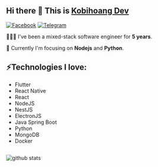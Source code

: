 ## Hi there 👋 This is [Kobihoang Dev](https://www.facebook.com/kobihoang)
[![Facebook](https://img.shields.io/badge/-Kobihoang-ff0000?style=flat-square&logo=Facebook&link=https://www.facebook.com/kobihoang)](https://www.facebook.com/kobihoang)
[![Telegram](https://img.shields.io/badge/Telegram-2CA5E0?style=flat-squeare&logo=telegram&logoColor=white&link=https://t.me/kobihoang)](https://t.me/kobihoang)


👨🏻‍💻 I've been a mixed-stack software engineer for **5 years**. 

🔭 Currently I'm focusing on **Nodejs** and **Python**. 

## ⚡Technologies I love:
- Flutter
- React Native
- React
- NodeJS
- NestJS
- ElectronJS
- Java Spring Boot
- Python
- MongoDB
- Docker

## 
![github stats](https://github-readme-stats.vercel.app/api?username=kobihoang)
